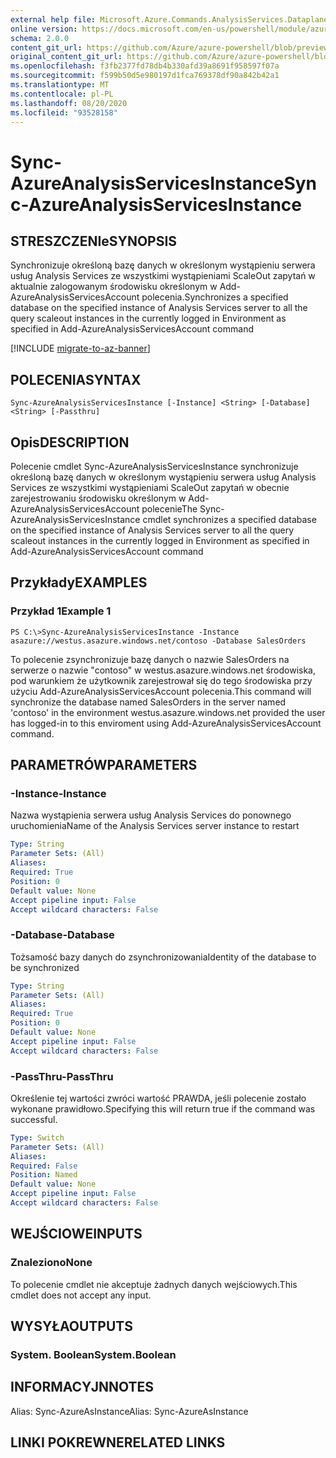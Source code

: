 ```yaml
---
external help file: Microsoft.Azure.Commands.AnalysisServices.Dataplane.dll-Help.xml
online version: https://docs.microsoft.com/en-us/powershell/module/azurerm.analysisservices/sync-azureanalysisservicesinstance
schema: 2.0.0
content_git_url: https://github.com/Azure/azure-powershell/blob/preview/src/ResourceManager/AnalysisServices/Commands.AnalysisServices.Dataplane/help/Sync-AzureAnalysisServicesInstance.md
original_content_git_url: https://github.com/Azure/azure-powershell/blob/preview/src/ResourceManager/AnalysisServices/Commands.AnalysisServices.Dataplane/help/Sync-AzureAnalysisServicesInstance.md
ms.openlocfilehash: f3fb2377fd78db4b330afd39a8691f958597f07a
ms.sourcegitcommit: f599b50d5e980197d1fca769378df90a842b42a1
ms.translationtype: MT
ms.contentlocale: pl-PL
ms.lasthandoff: 08/20/2020
ms.locfileid: "93528158"
---
```

# <span data-ttu-id="28c28-101">Sync-AzureAnalysisServicesInstance</span><span class="sxs-lookup"><span data-stu-id="28c28-101">Sync-AzureAnalysisServicesInstance</span></span>

## <span data-ttu-id="28c28-102">STRESZCZENIe</span><span class="sxs-lookup"><span data-stu-id="28c28-102">SYNOPSIS</span></span>

<span data-ttu-id="28c28-103">Synchronizuje określoną bazę danych w określonym wystąpieniu serwera usług Analysis Services ze wszystkimi wystąpieniami ScaleOut zapytań w aktualnie zalogowanym środowisku określonym w Add-AzureAnalysisServicesAccount polecenia.</span><span class="sxs-lookup"><span data-stu-id="28c28-103">Synchronizes a specified database on the specified instance of Analysis Services server to all the query scaleout instances in the currently logged in Environment as specified in Add-AzureAnalysisServicesAccount command</span></span>

[!INCLUDE [migrate-to-az-banner](../../includes/migrate-to-az-banner.md)]

## <span data-ttu-id="28c28-104">POLECENIA</span><span class="sxs-lookup"><span data-stu-id="28c28-104">SYNTAX</span></span>

```
Sync-AzureAnalysisServicesInstance [-Instance] <String> [-Database] <String> [-Passthru]
```

## <span data-ttu-id="28c28-105">Opis</span><span class="sxs-lookup"><span data-stu-id="28c28-105">DESCRIPTION</span></span>

<span data-ttu-id="28c28-106">Polecenie cmdlet Sync-AzureAnalysisServicesInstance synchronizuje określoną bazę danych w określonym wystąpieniu serwera usług Analysis Services ze wszystkimi wystąpieniami ScaleOut zapytań w obecnie zarejestrowaniu środowisku określonym w Add-AzureAnalysisServicesAccount polecenie</span><span class="sxs-lookup"><span data-stu-id="28c28-106">The Sync-AzureAnalysisServicesInstance cmdlet synchronizes a specified database on the specified instance of Analysis Services server to all the query scaleout instances in the currently logged in Environment as specified in Add-AzureAnalysisServicesAccount command</span></span>

## <span data-ttu-id="28c28-107">Przykłady</span><span class="sxs-lookup"><span data-stu-id="28c28-107">EXAMPLES</span></span>

### <span data-ttu-id="28c28-108">Przykład 1</span><span class="sxs-lookup"><span data-stu-id="28c28-108">Example 1</span></span>

```
PS C:\>Sync-AzureAnalysisServicesInstance -Instance asazure://westus.asazure.windows.net/contoso -Database SalesOrders
```

<span data-ttu-id="28c28-109">To polecenie zsynchronizuje bazę danych o nazwie SalesOrders na serwerze o nazwie "contoso" w westus.asazure.windows.net środowiska, pod warunkiem że użytkownik zarejestrował się do tego środowiska przy użyciu Add-AzureAnalysisServicesAccount polecenia.</span><span class="sxs-lookup"><span data-stu-id="28c28-109">This command will synchronize the database named SalesOrders in the server named 'contoso' in the environment westus.asazure.windows.net provided the user has logged-in to this enviroment using Add-AzureAnalysisServicesAccount command.</span></span>

## <span data-ttu-id="28c28-110">PARAMETRÓW</span><span class="sxs-lookup"><span data-stu-id="28c28-110">PARAMETERS</span></span>

### <span data-ttu-id="28c28-111">-Instance</span><span class="sxs-lookup"><span data-stu-id="28c28-111">-Instance</span></span>

<span data-ttu-id="28c28-112">Nazwa wystąpienia serwera usług Analysis Services do ponownego uruchomienia</span><span class="sxs-lookup"><span data-stu-id="28c28-112">Name of the Analysis Services server instance to restart</span></span>

```yaml
Type: String
Parameter Sets: (All)
Aliases: 
Required: True
Position: 0
Default value: None
Accept pipeline input: False
Accept wildcard characters: False
```

### <span data-ttu-id="28c28-113">-Database</span><span class="sxs-lookup"><span data-stu-id="28c28-113">-Database</span></span>

<span data-ttu-id="28c28-114">Tożsamość bazy danych do zsynchronizowania</span><span class="sxs-lookup"><span data-stu-id="28c28-114">Identity of the database to be synchronized</span></span>

```yaml
Type: String
Parameter Sets: (All)
Aliases: 
Required: True
Position: 0
Default value: None
Accept pipeline input: False
Accept wildcard characters: False
```

### <span data-ttu-id="28c28-115">-PassThru</span><span class="sxs-lookup"><span data-stu-id="28c28-115">-PassThru</span></span>

<span data-ttu-id="28c28-116">Określenie tej wartości zwróci wartość PRAWDA, jeśli polecenie zostało wykonane prawidłowo.</span><span class="sxs-lookup"><span data-stu-id="28c28-116">Specifying this will return true if the command was successful.</span></span>

```yaml
Type: Switch
Parameter Sets: (All)
Aliases: 
Required: False
Position: Named
Default value: None
Accept pipeline input: False
Accept wildcard characters: False
```

## <span data-ttu-id="28c28-117">WEJŚCIOWE</span><span class="sxs-lookup"><span data-stu-id="28c28-117">INPUTS</span></span>

### <span data-ttu-id="28c28-118">Znaleziono</span><span class="sxs-lookup"><span data-stu-id="28c28-118">None</span></span>
<span data-ttu-id="28c28-119">To polecenie cmdlet nie akceptuje żadnych danych wejściowych.</span><span class="sxs-lookup"><span data-stu-id="28c28-119">This cmdlet does not accept any input.</span></span>

## <span data-ttu-id="28c28-120">WYSYŁA</span><span class="sxs-lookup"><span data-stu-id="28c28-120">OUTPUTS</span></span>

### <span data-ttu-id="28c28-121">System. Boolean</span><span class="sxs-lookup"><span data-stu-id="28c28-121">System.Boolean</span></span>

## <span data-ttu-id="28c28-122">INFORMACYJN</span><span class="sxs-lookup"><span data-stu-id="28c28-122">NOTES</span></span>

<span data-ttu-id="28c28-123">Alias: Sync-AzureAsInstance</span><span class="sxs-lookup"><span data-stu-id="28c28-123">Alias: Sync-AzureAsInstance</span></span>

## <span data-ttu-id="28c28-124">LINKI POKREWNE</span><span class="sxs-lookup"><span data-stu-id="28c28-124">RELATED LINKS</span></span>
